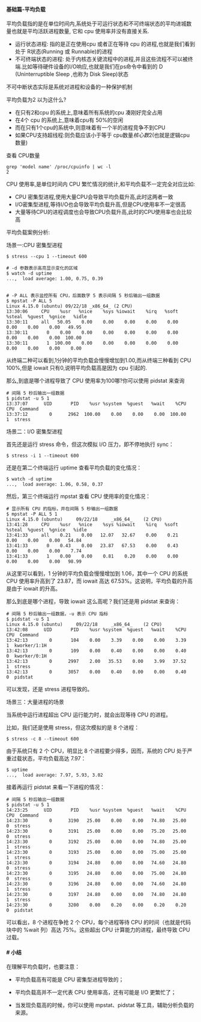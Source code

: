 #### 基础篇-平均负载

平均负载指的是在单位时间内,系统处于可运行状态和不可终端状态的平均进城数量也就是平均活跃进程数量, 它和 cpu 使用率并没有直接关系.

* 运行状态进程: 指的是正在使用cpu 或者正在等待 cpu 的进程,也就是我们看到处于 R状态(Running 或 Runnable)的进程
* 不可终端状态的进程: 处于内核态关键流程中的进程,并且这些流程不可以被终端.比如等待硬件设备的I/O响应,也就是我们在ps命令中看到的 D (Uninterruptible Sleep ,也称为 Disk Sleep)状态

不可中断状态实际是系统对进程和设备的一种保护机制


平均负载为2 以为这什么?

* 在只有2和cpu 的系统上,意味着所有系统的cpu 凑刚好完全占用
* 在4个 cpu 的系统上,意味着cpu有 50%的空闲
* 而在只有1个cpu的系统中,则意味着有一个半的进程竞争不到CPU
* 如果CPU支持超线程:则负载应该小于等于 cpu数量*核心数*2(也就是逻辑cpu 数量)

查看 CPU数量

    grep 'model name' /proc/cpuinfo | wc -l
    2

CPU 使用率,是单位时间内 CPU 繁忙情况的统计,和平均负载不一定完全对应比如:
* CPU 密集型进程,使用大量CPU会导致平均负载升高,此时这两者一致
* I/O密集型进程,等待I/O也会导致平均负载升高,但是CPU使用率不一定很高
* 大量等待CPU的进程调度也会导致CPU负载升高,此时的CPU使用率也会比较高


平均负载案例分析:

场景一:CPU 密集型进程

    $ stress --cpu 1 --timeout 600

    # -d 参数表示高亮显示变化的区域
    $ watch -d uptime
    ...,  load average: 1.00, 0.75, 0.39


    # -P ALL 表示监控所有 CPU，后面数字 5 表示间隔 5 秒后输出一组数据
    $ mpstat -P ALL 5
    Linux 4.15.0 (ubuntu) 09/22/18 _x86_64_ (2 CPU)
    13:30:06     CPU    %usr   %nice    %sys %iowait    %irq   %soft  %steal  %guest  %gnice   %idle
    13:30:11     all   50.05    0.00    0.00    0.00    0.00    0.00    0.00    0.00    0.00   49.95
    13:30:11       0    0.00    0.00    0.00    0.00    0.00    0.00    0.00    0.00    0.00  100.00
    13:30:11       1  100.00    0.00    0.00    0.00    0.00    0.00    0.00    0.00    0.00    0.00


从终端二种可以看到,1分钟的平均负载会慢慢增加到1.00,而从终端三种看到 CPU 100%,但是 iowait 只有0,说明平均负载高是因为 cpu 引起的.

那么,到底是哪个进程导致了 CPU 使用率为100哪?你可以使用 pidstat 来查询

    # 间隔 5 秒后输出一组数据
    $ pidstat -u 5 1
    13:37:07      UID       PID    %usr %system  %guest   %wait    %CPU   CPU  Command
    13:37:12        0      2962  100.00    0.00    0.00    0.00  100.00     1  stress


场景二：I/O 密集型进程

首先还是运行 stress 命令，但这次模拟 I/O 压力，即不停地执行 sync：

    $ stress -i 1 --timeout 600

还是在第二个终端运行 uptime 查看平均负载的变化情况：

    $ watch -d uptime
    ...,  load average: 1.06, 0.58, 0.37

然后，第三个终端运行 mpstat 查看 CPU 使用率的变化情况：

    # 显示所有 CPU 的指标，并在间隔 5 秒输出一组数据
    $ mpstat -P ALL 5 1
    Linux 4.15.0 (ubuntu)     09/22/18     _x86_64_    (2 CPU)
    13:41:28     CPU    %usr   %nice    %sys %iowait    %irq   %soft  %steal  %guest  %gnice   %idle
    13:41:33     all    0.21    0.00   12.07   32.67    0.00    0.21    0.00    0.00    0.00   54.84
    13:41:33       0    0.43    0.00   23.87   67.53    0.00    0.43    0.00    0.00    0.00    7.74
    13:41:33       1    0.00    0.00    0.81    0.20    0.00    0.00    0.00    0.00    0.00   98.99

从这里可以看到，1 分钟的平均负载会慢慢增加到 1.06，其中一个 CPU 的系统 CPU 使用率升高到了 23.87，而 iowait 高达 67.53%。这说明，平均负载的升高是由于 iowait 的升高。

那么到底是哪个进程，导致 iowait 这么高呢？我们还是用 pidstat 来查询：

    # 间隔 5 秒后输出一组数据，-u 表示 CPU 指标
    $ pidstat -u 5 1
    Linux 4.15.0 (ubuntu)     09/22/18     _x86_64_    (2 CPU)
    13:42:08      UID       PID    %usr %system  %guest   %wait    %CPU   CPU  Command
    13:42:13        0       104    0.00    3.39    0.00    0.00    3.39     1  kworker/1:1H
    13:42:13        0       109    0.00    0.40    0.00    0.00    0.40     0  kworker/0:1H
    13:42:13        0      2997    2.00   35.53    0.00    3.99   37.52     1  stress
    13:42:13        0      3057    0.00    0.40    0.00    0.00    0.40     0  pidstat

可以发现，还是 stress 进程导致的。

场景三：大量进程的场景

当系统中运行进程超出 CPU 运行能力时，就会出现等待 CPU 的进程。

比如，我们还是使用 stress，但这次模拟的是 8 个进程：

    $ stress -c 8 --timeout 600

由于系统只有 2 个 CPU，明显比 8 个进程要少得多，因而，系统的 CPU 处于严重过载状态，平均负载高达 7.97：

    $ uptime
    ...,  load average: 7.97, 5.93, 3.02

接着再运行 pidstat 来看一下进程的情况：

    # 间隔 5 秒后输出一组数据
    $ pidstat -u 5 1
    14:23:25      UID       PID    %usr %system  %guest   %wait    %CPU   CPU  Command
    14:23:30        0      3190   25.00    0.00    0.00   74.80   25.00     0  stress
    14:23:30        0      3191   25.00    0.00    0.00   75.20   25.00     0  stress
    14:23:30        0      3192   25.00    0.00    0.00   74.80   25.00     1  stress
    14:23:30        0      3193   25.00    0.00    0.00   75.00   25.00     1  stress
    14:23:30        0      3194   24.80    0.00    0.00   74.60   24.80     0  stress
    14:23:30        0      3195   24.80    0.00    0.00   75.00   24.80     0  stress
    14:23:30        0      3196   24.80    0.00    0.00   74.60   24.80     1  stress
    14:23:30        0      3197   24.80    0.00    0.00   74.80   24.80     1  stress
    14:23:30        0      3200    0.00    0.20    0.00    0.20    0.20     0  pidstat


可以看出，8 个进程在争抢 2 个 CPU，每个进程等待 CPU 的时间（也就是代码块中的 %wait 列）高达 75%。这些超出 CPU 计算能力的进程，最终导致 CPU 过载。



#### # 小结

在理解平均负载时，也要注意：

* 平均负载高有可能是 CPU 密集型进程导致的；

* 平均负载高并不一定代表 CPU 使用率高，还有可能是 I/O 更繁忙了；

* 当发现负载高的时候，你可以使用 mpstat、pidstat 等工具，辅助分析负载的来源。